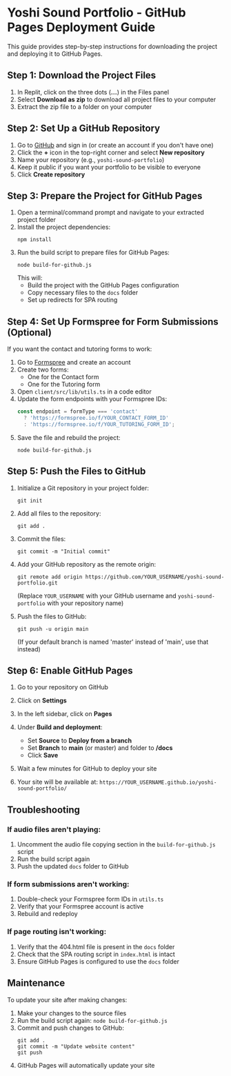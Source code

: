 # Yoshi Sound Portfolio - GitHub Pages Deployment Guide

This guide provides step-by-step instructions for downloading the project and deploying it to GitHub Pages.

## Step 1: Download the Project Files

1. In Replit, click on the three dots (**...**) in the Files panel
2. Select **Download as zip** to download all project files to your computer
3. Extract the zip file to a folder on your computer

## Step 2: Set Up a GitHub Repository

1. Go to [GitHub](https://github.com/) and sign in (or create an account if you don't have one)
2. Click the **+** icon in the top-right corner and select **New repository**
3. Name your repository (e.g., `yoshi-sound-portfolio`)
4. Keep it public if you want your portfolio to be visible to everyone
5. Click **Create repository**

## Step 3: Prepare the Project for GitHub Pages

1. Open a terminal/command prompt and navigate to your extracted project folder
2. Install the project dependencies:
   ```
   npm install
   ```
3. Run the build script to prepare files for GitHub Pages:
   ```
   node build-for-github.js
   ```
   This will:
   - Build the project with the GitHub Pages configuration
   - Copy necessary files to the `docs` folder
   - Set up redirects for SPA routing

## Step 4: Set Up Formspree for Form Submissions (Optional)

If you want the contact and tutoring forms to work:

1. Go to [Formspree](https://formspree.io/) and create an account
2. Create two forms:
   - One for the Contact form
   - One for the Tutoring form
3. Open `client/src/lib/utils.ts` in a code editor
4. Update the form endpoints with your Formspree IDs:
   ```javascript
   const endpoint = formType === 'contact'
     ? 'https://formspree.io/f/YOUR_CONTACT_FORM_ID'
     : 'https://formspree.io/f/YOUR_TUTORING_FORM_ID';
   ```
5. Save the file and rebuild the project:
   ```
   node build-for-github.js
   ```

## Step 5: Push the Files to GitHub

1. Initialize a Git repository in your project folder:
   ```
   git init
   ```

2. Add all files to the repository:
   ```
   git add .
   ```

3. Commit the files:
   ```
   git commit -m "Initial commit"
   ```

4. Add your GitHub repository as the remote origin:
   ```
   git remote add origin https://github.com/YOUR_USERNAME/yoshi-sound-portfolio.git
   ```
   (Replace `YOUR_USERNAME` with your GitHub username and `yoshi-sound-portfolio` with your repository name)

5. Push the files to GitHub:
   ```
   git push -u origin main
   ```
   (If your default branch is named 'master' instead of 'main', use that instead)

## Step 6: Enable GitHub Pages

1. Go to your repository on GitHub
2. Click on **Settings**
3. In the left sidebar, click on **Pages**
4. Under **Build and deployment**:
   - Set **Source** to **Deploy from a branch**
   - Set **Branch** to **main** (or master) and folder to **/docs**
   - Click **Save**

5. Wait a few minutes for GitHub to deploy your site
6. Your site will be available at: `https://YOUR_USERNAME.github.io/yoshi-sound-portfolio/`

## Troubleshooting

### If audio files aren't playing:
1. Uncomment the audio file copying section in the `build-for-github.js` script
2. Run the build script again
3. Push the updated `docs` folder to GitHub

### If form submissions aren't working:
1. Double-check your Formspree form IDs in `utils.ts`
2. Verify that your Formspree account is active
3. Rebuild and redeploy

### If page routing isn't working:
1. Verify that the 404.html file is present in the `docs` folder
2. Check that the SPA routing script in `index.html` is intact
3. Ensure GitHub Pages is configured to use the `docs` folder

## Maintenance

To update your site after making changes:
1. Make your changes to the source files
2. Run the build script again: `node build-for-github.js`
3. Commit and push changes to GitHub:
   ```
   git add .
   git commit -m "Update website content"
   git push
   ```
4. GitHub Pages will automatically update your site